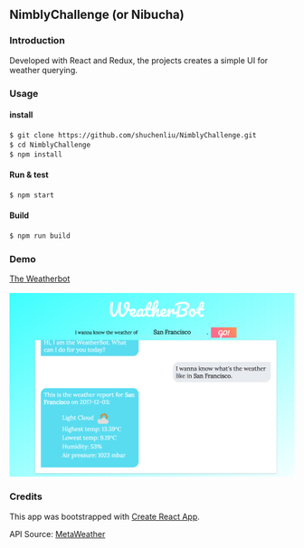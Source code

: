 NimblyChallenge (or Nibucha)
---

### Introduction
Developed with React and Redux, the projects creates a simple UI for weather querying.

### Usage

#### install
```sh
$ git clone https://github.com/shuchenliu/NimblyChallenge.git
$ cd NimblyChallenge
$ npm install
```

#### Run & test

```sh
$ npm start
```

#### Build

```sh
$ npm run build
```

### Demo
[The Weatherbot](https://weatherbot-react.herokuapp.com/)  
<br>
![demo](./demo.png)


### Credits

This app was bootstrapped with [Create React App](https://github.com/facebookincubator/create-react-app).

API Source: [MetaWeather](https://www.metaweather.com/api/)
